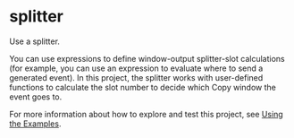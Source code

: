 # splitter

Use a splitter.

You can use expressions to define window-output splitter-slot calculations (for example, you can use an expression to evaluate where to send a generated event). In this project, the splitter works with user-defined functions to calculate the slot number to decide which Copy window the event goes to.

For more information about how to explore and test this project, see [Using the Examples](https://github.com/sassoftware/esp-studio-examples#using-the-examples).
